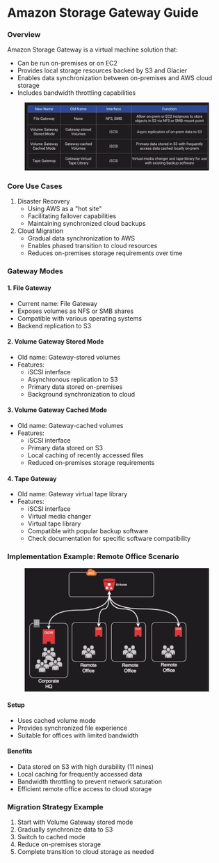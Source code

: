 # Amazon Storage Gateway Guide

### Overview

Amazon Storage Gateway is a virtual machine solution that:

* Can be run on-premises or on EC2
* Provides local storage resources backed by S3 and Glacier
* Enables data synchronization between on-premises and AWS cloud storage
* Includes bandwidth throttling capabilities

<figure><img src="../../../../.gitbook/assets/image (51) (1) (1).png" alt=""><figcaption></figcaption></figure>

### Core Use Cases

1. Disaster Recovery
   * Using AWS as a "hot site"
   * Facilitating failover capabilities
   * Maintaining synchronized cloud backups
2. Cloud Migration
   * Gradual data synchronization to AWS
   * Enables phased transition to cloud resources
   * Reduces on-premises storage requirements over time

### Gateway Modes

#### 1. File Gateway

* Current name: File Gateway
* Exposes volumes as NFS or SMB shares
* Compatible with various operating systems
* Backend replication to S3

#### 2. Volume Gateway Stored Mode

* Old name: Gateway-stored volumes
* Features:
  * iSCSI interface
  * Asynchronous replication to S3
  * Primary data stored on-premises
  * Background synchronization to cloud

#### 3. Volume Gateway Cached Mode

* Old name: Gateway-cached volumes
* Features:
  * iSCSI interface
  * Primary data stored on S3
  * Local caching of recently accessed files
  * Reduced on-premises storage requirements

#### 4. Tape Gateway

* Old name: Gateway virtual tape library
* Features:
  * iSCSI interface
  * Virtual media changer
  * Virtual tape library
  * Compatible with popular backup software
  * Check documentation for specific software compatibility

### Implementation Example: Remote Office Scenario

<figure><img src="../../../../.gitbook/assets/image (52) (1) (1).png" alt=""><figcaption></figcaption></figure>

#### Setup

* Uses cached volume mode
* Provides synchronized file experience
* Suitable for offices with limited bandwidth

#### Benefits

* Data stored on S3 with high durability (11 nines)
* Local caching for frequently accessed data
* Bandwidth throttling to prevent network saturation
* Efficient remote office access to cloud storage

### Migration Strategy Example

1. Start with Volume Gateway stored mode
2. Gradually synchronize data to S3
3. Switch to cached mode
4. Reduce on-premises storage
5. Complete transition to cloud storage as needed
